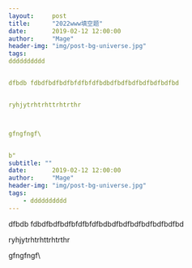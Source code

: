 ```yaml
---
layout:     post
title:      "2022www填空题"
date:       2019-02-12 12:00:00
author:     "Mage"
header-img: "img/post-bg-universe.jpg"
tags:
dddddddddd


dfbdb fdbdfbdfbdfbfdfbfdfbdbdfbdfbdfbdfbdfbdfbd 


ryhjytrhtrhttrhtrthr 



gfngfngf\


b"
subtitle: ""
date:       2019-02-12 12:00:00
author:     "Mage"
header-img: "img/post-bg-universe.jpg"
tags:
    - dddddddddd
---
```


dfbdb fdbdfbdfbdfbfdfbfdfbdbdfbdfbdfbdfbdfbdfbd 


ryhjytrhtrhttrhtrthr 



gfngfngf\


